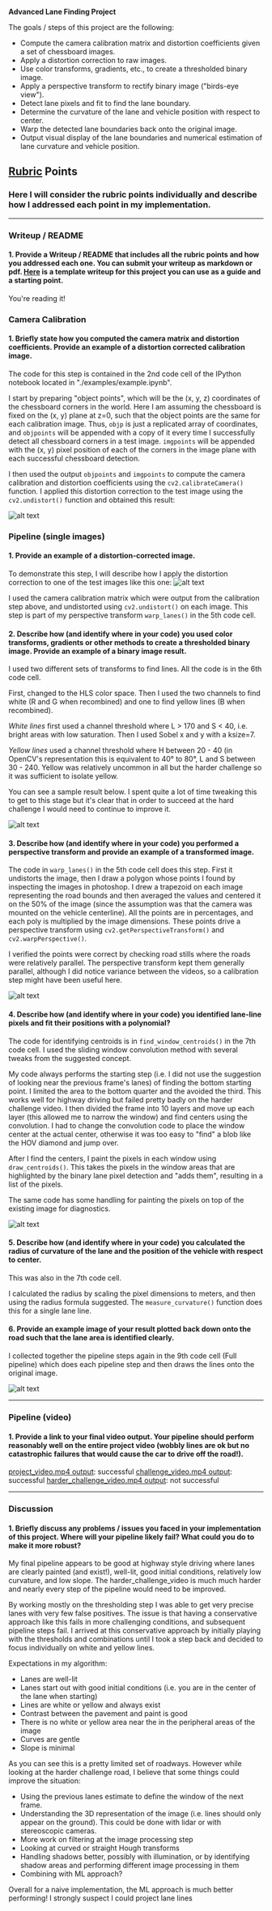 **Advanced Lane Finding Project**

The goals / steps of this project are the following:

* Compute the camera calibration matrix and distortion coefficients given a set of chessboard images.
* Apply a distortion correction to raw images.
* Use color transforms, gradients, etc., to create a thresholded binary image.
* Apply a perspective transform to rectify binary image ("birds-eye view").
* Detect lane pixels and fit to find the lane boundary.
* Determine the curvature of the lane and vehicle position with respect to center.
* Warp the detected lane boundaries back onto the original image.
* Output visual display of the lane boundaries and numerical estimation of lane curvature and vehicle position.

[//]: # (Image References)

[image1]: ./output_images/example1.png "Undistorted"
[image2]: ./output_images/example2.png "Road Transformed"
[image3]: ./output_images/example3.png "Binary Example"
[image4]: ./output_images/example4.png "Fit"
[image5]: ./output_images/example5.png "Lines on road"
[image6]: ./examples/example_output.jpg "Output"
[video1]: ./project_video.mp4 "Video"

## [Rubric](https://review.udacity.com/#!/rubrics/571/view) Points
### Here I will consider the rubric points individually and describe how I addressed each point in my implementation.  

---
### Writeup / README

#### 1. Provide a Writeup / README that includes all the rubric points and how you addressed each one.  You can submit your writeup as markdown or pdf.  [Here](https://github.com/udacity/CarND-Advanced-Lane-Lines/blob/master/writeup_template.md) is a template writeup for this project you can use as a guide and a starting point.  

You're reading it!
### Camera Calibration

#### 1. Briefly state how you computed the camera matrix and distortion coefficients. Provide an example of a distortion corrected calibration image.

The code for this step is contained in the 2nd code cell of the IPython notebook located in "./examples/example.ipynb".  

I start by preparing "object points", which will be the (x, y, z) coordinates of the chessboard corners in the world. Here I am assuming the chessboard is fixed on the (x, y) plane at z=0, such that the object points are the same for each calibration image.  Thus, `objp` is just a replicated array of coordinates, and `objpoints` will be appended with a copy of it every time I successfully detect all chessboard corners in a test image.  `imgpoints` will be appended with the (x, y) pixel position of each of the corners in the image plane with each successful chessboard detection.  

I then used the output `objpoints` and `imgpoints` to compute the camera calibration and distortion coefficients using the `cv2.calibrateCamera()` function.  I applied this distortion correction to the test image using the `cv2.undistort()` function and obtained this result: 

![alt text][image1]

### Pipeline (single images)

#### 1. Provide an example of a distortion-corrected image.
To demonstrate this step, I will describe how I apply the distortion correction to one of the test images like this one:
![alt text][image1]

I used the camera calibration matrix which were output from the calibration step above, and undistorted using `cv2.undistort()` on each image. This step is part of my perspective transform `warp_lanes()` in the 5th code cell.

#### 2. Describe how (and identify where in your code) you used color transforms, gradients or other methods to create a thresholded binary image.  Provide an example of a binary image result.
I used two different sets of transforms to find lines. All the code is in the 6th code cell.

First, changed to the HLS color space. Then I used the two channels to find white (R and G when recombined) and one to find yellow lines (B when recombined).  

*White lines* first used a channel threshold where L > 170 and S < 40, i.e. bright areas with low saturation. Then I used Sobel x and y with a ksize=7. 

*Yellow lines* used a channel threshold where H between 20 - 40 (in OpenCV's representation this is equivalent to 40° to 80°, L and S between 30 - 240. Yellow was relatively uncommon in all but the harder challenge so it was sufficient to isolate yellow. 

You can see a sample result below. I spent quite a lot of time tweaking this to get to this stage but it's clear that in order to succeed at the hard challenge I would need to continue to improve it.

![alt text][image3]

#### 3. Describe how (and identify where in your code) you performed a perspective transform and provide an example of a transformed image.

The code in `warp_lanes()` in the 5th code cell does this step. First it undistorts the image, then I draw a polygon whose points I found by inspecting the images in photoshop. I drew a trapezoid on each image representing the road bounds and then averaged the values and centered it on the 50% of the image (since the assumption was that the camera was mounted on the vehicle centerline). All the points are in percentages, and each poly is multiplied by the image dimensions. These points drive a perspective transform using `cv2.getPerspectiveTransform()` and `cv2.warpPerspective()`.

I verified the points were correct by checking road stills where the roads were relatively parallel. The perspective transform kept them generally parallel, although I did notice variance between the videos, so a calibration step might have been useful here.

![alt text][image2]

#### 4. Describe how (and identify where in your code) you identified lane-line pixels and fit their positions with a polynomial?

The code for identifying centroids is in `find_window_centroids()` in the 7th code cell. I used the sliding window convolution method with several tweaks from the suggested concept. 

My code always performs the starting step (i.e. I did not use the suggestion of looking near the previous frame's lanes) of finding the bottom starting point. I limited the area to the bottom quarter and the avoided the third. This works well for highway driving but failed pretty badly on the harder challenge video. I then divided the frame into 10 layers and move up each layer (this allowed me to narrow the window) and find centers using the convolution. I had to change the convolution code to place the window center at the actual center, otherwise it was too easy to "find" a blob like the HOV diamond and jump over.

After I find the centers, I paint the pixels in each window using `draw_centroids()`. This takes the pixels in the window areas that are highlighted by the binary lane pixel detection and "adds them", resulting in a list of the pixels. 

The same code has some handling for painting the pixels on top of the existing image for diagnostics.

![alt text][image4]

#### 5. Describe how (and identify where in your code) you calculated the radius of curvature of the lane and the position of the vehicle with respect to center.

This was also in the 7th code cell.

I calculated the radius by scaling the pixel dimensions to meters, and then using the radius formula suggested. The `measure_curvature()` function does this for a single lane line.

#### 6. Provide an example image of your result plotted back down onto the road such that the lane area is identified clearly.

I collected together the pipeline steps again in the 9th code cell (Full pipeline) which does each pipeline step and then draws the lines onto the original image.

![alt text][image5]

---

### Pipeline (video)

#### 1. Provide a link to your final video output.  Your pipeline should perform reasonably well on the entire project video (wobbly lines are ok but no catastrophic failures that would cause the car to drive off the road!).

[project_video.mp4 output](./project_video_output.mp4): successful
[challenge_video.mp4 output](./challenge_video_output.mp4): successful 
[harder_challenge_video.mp4 output](./harder_challenge_video_output.mp4): not successful

---

### Discussion

#### 1. Briefly discuss any problems / issues you faced in your implementation of this project.  Where will your pipeline likely fail?  What could you do to make it more robust?

My final pipeline appears to be good at highway style driving where lanes are clearly painted (and exist!), well-lit, good initial conditions, relatively low curvature, and low slope. The harder_challenge_video is much much harder and nearly every step of the pipeline would need to be improved.

By working mostly on the thresholding step I was able to get very precise lanes with very few false positives. The issue is that having a conservative approach like this fails in more challenging conditions, and subsequent pipeline steps fail. I arrived at this conservative approach by initially playing with the thresholds and combinations until I took a step back and decided to focus individually on white and yellow lines. 

Expectations in my algorithm:
* Lanes are well-lit
* Lanes start out with good initial conditions (i.e. you are in the center of the lane when starting)
* Lines are white or yellow and always exist
* Contrast between the pavement and paint is good
* There is no white or yellow area near the in the peripheral areas of the image
* Curves are gentle
* Slope is minimal

As you can see this is a pretty limited set of roadways. However while looking at the harder challenge road, I believe that some things could improve the situation:
* Using the previous lanes estimate to define the window of the next frame.
* Understanding the 3D representation of the image (i.e. lines should only appear on the ground). This could be done with lidar or with stereoscopic cameras.
* More work on filtering at the image processing step
* Looking at curved or straight Hough transforms
* Handling shadows better, possibly with illumination, or by identifying shadow areas and performing different image processing in them
* Combining with ML approach?

Overall for a naive implementation, the ML approach is much better performing! I strongly suspect I could project lane lines 